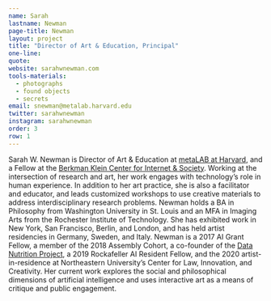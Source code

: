 ```yaml
---
name: Sarah
lastname: Newman
page-title: Newman
layout: project
title: "Director of Art & Education, Principal"
one-line: 
quote: 
website: sarahwnewman.com
tools-materials:
  - photographs
  - found objects
  - secrets
email: snewman@metalab.harvard.edu
twitter: sarahwnewman
instagram: sarahwnewman
order: 3
row: 1
---
```

Sarah W. Newman is Director of Art & Education at [metaLAB at Harvard](https://metalabharvard.github.io/), and a Fellow at the [Berkman Klein Center for Internet & Society](https://cyber.harvard.edu/). Working at the intersection of research and art, her work engages with technology’s role in human experience. In addition to her art practice, she is also a facilitator and educator, and leads customized workshops to use creative materials to address interdisciplinary research problems. Newman holds a BA in Philosophy from Washington University in St. Louis and an MFA in Imaging Arts from the Rochester Institute of Technology. She has exhibited work in New York, San Francisco, Berlin, and London, and has held artist residencies in Germany, Sweden, and Italy. Newman is a 2017 AI Grant Fellow, a member of the 2018 Assembly Cohort, a co-founder of the [Data Nutrition Project](https://datanutrition.org/), a 2019 Rockafeller AI Resident Fellow, and the 2020 artist-in-residence at Northeastern University’s Center for Law, Innovation, and Creativity. Her current work explores the social and philosophical dimensions of artificial intelligence and uses interactive art as a means of critique and public engagement.
